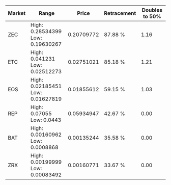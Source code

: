 | Market | Range | Price| Retracement | Doubles to 50% |
| --- | --- | --- | --- | --- |
| ZEC | High: 0.28534399<br />Low: 0.19630267 | 0.20709772 | 87.88 % | 1.16 |
| ETC | High: 0.041231<br />Low: 0.02512273 | 0.02751021 | 85.18 % | 1.21 |
| EOS | High: 0.02185451<br />Low: 0.01627819 | 0.01855612 | 59.15 % | 1.03 |
| REP | High: 0.07055<br />Low: 0.0443 | 0.05934947 | 42.67 % | 0.00 |
| BAT | High: 0.00160962<br />Low: 0.0008868 | 0.00135244 | 35.58 % | 0.00 |
| ZRX | High: 0.00199999<br />Low: 0.00083492 | 0.00160771 | 33.67 % | 0.00 |
